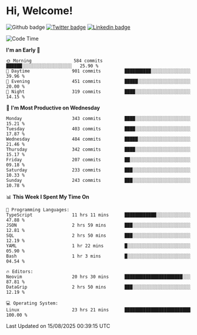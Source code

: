   # Hi, Welcome!
  ![Github badge](https://img.shields.io/github/followers/kraken-afk.svg?style=social&label=Follow&maxAge=2592000)
  [![Twitter badge](https://img.shields.io/badge/-Twitter-00acee?style=flat-square&logo=Twitter&logoColor=white)](https://twitter.com/trshppl)
  [![Linkedin badge](https://img.shields.io/badge/LinkedIn-0077B5?style=flat-square&logo=linkedin&logoColor=white)](https://www.linkedin.com/in/noveanrer)
<!--START_SECTION:waka-->
![Code Time](http://img.shields.io/badge/Code%20Time-1%2C182%20hrs%2036%20mins-blue)

**I'm an Early 🐤** 

```text
🌞 Morning                584 commits         ██████░░░░░░░░░░░░░░░░░░░   25.90 % 
🌆 Daytime                901 commits         ██████████░░░░░░░░░░░░░░░   39.96 % 
🌃 Evening                451 commits         █████░░░░░░░░░░░░░░░░░░░░   20.00 % 
🌙 Night                  319 commits         ████░░░░░░░░░░░░░░░░░░░░░   14.15 % 
```
📅 **I'm Most Productive on Wednesday** 

```text
Monday                   343 commits         ████░░░░░░░░░░░░░░░░░░░░░   15.21 % 
Tuesday                  403 commits         ████░░░░░░░░░░░░░░░░░░░░░   17.87 % 
Wednesday                484 commits         █████░░░░░░░░░░░░░░░░░░░░   21.46 % 
Thursday                 342 commits         ████░░░░░░░░░░░░░░░░░░░░░   15.17 % 
Friday                   207 commits         ██░░░░░░░░░░░░░░░░░░░░░░░   09.18 % 
Saturday                 233 commits         ███░░░░░░░░░░░░░░░░░░░░░░   10.33 % 
Sunday                   243 commits         ███░░░░░░░░░░░░░░░░░░░░░░   10.78 % 
```


📊 **This Week I Spent My Time On** 

```text
💬 Programming Languages: 
TypeScript               11 hrs 11 mins      ████████████░░░░░░░░░░░░░   47.88 % 
JSON                     2 hrs 59 mins       ███░░░░░░░░░░░░░░░░░░░░░░   12.81 % 
SQL                      2 hrs 50 mins       ███░░░░░░░░░░░░░░░░░░░░░░   12.19 % 
YAML                     1 hr 22 mins        █░░░░░░░░░░░░░░░░░░░░░░░░   05.90 % 
Bash                     1 hr 3 mins         █░░░░░░░░░░░░░░░░░░░░░░░░   04.54 % 

🔥 Editors: 
Neovim                   20 hrs 30 mins      ██████████████████████░░░   87.81 % 
DataGrip                 2 hrs 50 mins       ███░░░░░░░░░░░░░░░░░░░░░░   12.19 % 

💻 Operating System: 
Linux                    23 hrs 21 mins      █████████████████████████   100.00 % 
```


 Last Updated on 15/08/2025 00:39:15 UTC
<!--END_SECTION:waka-->